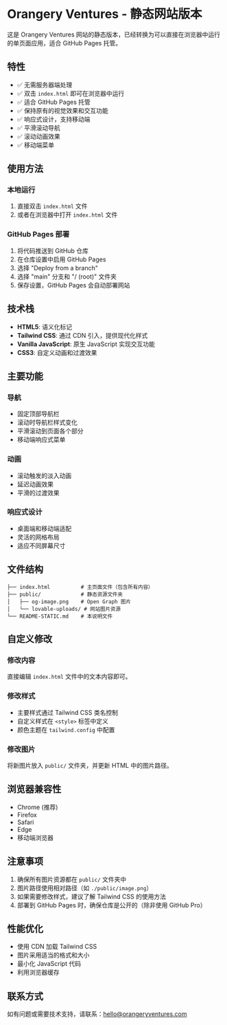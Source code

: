 # Orangery Ventures - 静态网站版本

这是 Orangery Ventures 网站的静态版本，已经转换为可以直接在浏览器中运行的单页面应用，适合 GitHub Pages 托管。

## 特性

- ✅ 无需服务器端处理
- ✅ 双击 `index.html` 即可在浏览器中运行
- ✅ 适合 GitHub Pages 托管
- ✅ 保持原有的视觉效果和交互功能
- ✅ 响应式设计，支持移动端
- ✅ 平滑滚动导航
- ✅ 滚动动画效果
- ✅ 移动端菜单

## 使用方法

### 本地运行
1. 直接双击 `index.html` 文件
2. 或者在浏览器中打开 `index.html` 文件

### GitHub Pages 部署

1. 将代码推送到 GitHub 仓库
2. 在仓库设置中启用 GitHub Pages
3. 选择 "Deploy from a branch"
4. 选择 "main" 分支和 "/ (root)" 文件夹
5. 保存设置，GitHub Pages 会自动部署网站

## 技术栈

- **HTML5**: 语义化标记
- **Tailwind CSS**: 通过 CDN 引入，提供现代化样式
- **Vanilla JavaScript**: 原生 JavaScript 实现交互功能
- **CSS3**: 自定义动画和过渡效果

## 主要功能

### 导航
- 固定顶部导航栏
- 滚动时导航栏样式变化
- 平滑滚动到页面各个部分
- 移动端响应式菜单

### 动画
- 滚动触发的淡入动画
- 延迟动画效果
- 平滑的过渡效果

### 响应式设计
- 桌面端和移动端适配
- 灵活的网格布局
- 适应不同屏幕尺寸

## 文件结构

```
├── index.html          # 主页面文件（包含所有内容）
├── public/             # 静态资源文件夹
│   ├── og-image.png    # Open Graph 图片
│   └── lovable-uploads/ # 网站图片资源
└── README-STATIC.md    # 本说明文件
```

## 自定义修改

### 修改内容
直接编辑 `index.html` 文件中的文本内容即可。

### 修改样式
- 主要样式通过 Tailwind CSS 类名控制
- 自定义样式在 `<style>` 标签中定义
- 颜色主题在 `tailwind.config` 中配置

### 修改图片
将新图片放入 `public/` 文件夹，并更新 HTML 中的图片路径。

## 浏览器兼容性

- Chrome (推荐)
- Firefox
- Safari
- Edge
- 移动端浏览器

## 注意事项

1. 确保所有图片资源都在 `public/` 文件夹中
2. 图片路径使用相对路径（如 `./public/image.png`）
3. 如果需要修改样式，建议了解 Tailwind CSS 的使用方法
4. 部署到 GitHub Pages 时，确保仓库是公开的（除非使用 GitHub Pro）

## 性能优化

- 使用 CDN 加载 Tailwind CSS
- 图片采用适当的格式和大小
- 最小化 JavaScript 代码
- 利用浏览器缓存

## 联系方式

如有问题或需要技术支持，请联系：hello@orangeryventures.com